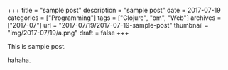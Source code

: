 +++
title = "sample post"
description = "sample post"
date = 2017-07-19
categories = ["Programming"]
tags = ["Clojure", "om", "Web"]
archives = ["2017-07"]
url = "2017-07/19/2017-07-19-sample-post"
thumbnail = "img/2017-07/19/a.png"
draft = false
+++

This is sample post.

<!--more-->

hahaha.

